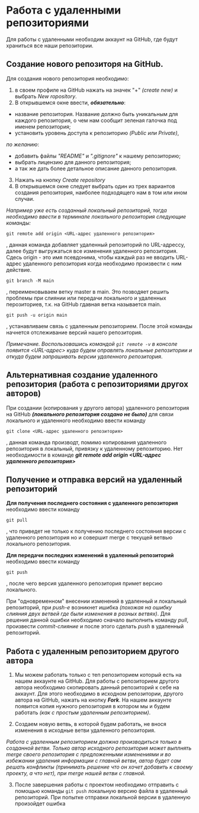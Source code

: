 # Работа с удаленными репозиториями

Для работы с удаленными необходим аккаунт на GitHub, где будут храниться все наши репозитории.

## Создание нового репозиторя на GitHub.

Для создания нового репозитория необходимо:
1. в своем профиле на GitHub нажать на значек "+" _(create new)_ и выбрать *New ropository*.
2. В открывшемся окне ввести, **_обязательно_**: 
+ название репозитория. Название должно быть уникальным для каждого репозитория, о чем нам сообщит зеленая галочка под именем репозитория;
+ установить уровень доступа к репозиторию *(Public или Private)*, 

_по желанию_:
+ добавить файлы *"README"* и *".gitignore"* к нашему репозиторию; 
+ выбрать лицензию для данного репозитория;
+ а так же дать более детальное описание данного репозитория.


3. Нажать на кнопку _Create repository_
4. В открывшемся окне следует выбрать один из трех вариантов создания репозитория, наиболее подходящего нам в том или ином случаи.

_Например уже есть созданный локальный репозиторий, тогда необходимо ввести в терминале локального репозитория следующие команды:_
```
git remote add origin <URL-адрес удаленного репозитория>
```
, 
данная команда добавляет удаленный репозиторий по URL-адрессу, далее будут выгружаться все изменения удаленного репозитория. Сдесь origin - это имя псевдонима, чтобы каждый раз не вводить URL-адрес удаленного репозитория когда необходимо произвести с ним действие. 

```
git branch -M main
```
, переименовываем ветку master в main. Это позводяет решить проблемы при слиянии или передачи локального и удаленных перозиториев, т.к. на GitHub гдавная ветка называется main.

```
git push -u origin main
```
, устанавливаем связь с удаленным репозиторием. После этой команды начнется отслеживание версий нашего репозитория.

_Примечание. Воспользовашись командой `git remote -v` в консоле появится <URL-адрес> куда будем оправлять локальные репозитории и откуда будем запрашивать версии удаленного репозитория_.

## Альтернативная создание удаленного репозитория (работа с репозиториями другох авторов)

При создании (копирования у другого автора) удаленного репозитория на GitHub _**(локального репозитория создано не было)**_ для связи локального и удаленного необходимо ввести команду 
```
git clone <URL-адрес удаленного репозитория>
```
, данная команда производт, помимо копирования удаленного репозитория в локальный, привязку к удаленному репозиторию. Нет необходимости в команде _**git remote add origin <URL-адрес удаленного репозитория>**_

## Получение и отправка версий на удаленный репозиторий

**Для получения последнего состояния с удаленного репозитория** необходимо ввести команду 
```
git pull
```
, что приведет не только к получению последнего состояния версии с удаленного репозитория но и совершит merge с текущей ветвью локального репозитория.

__Для передачи последних изменений в удаленный репозиторий__ необходимо ввести команду
```
git push
```
, после чего версия удаленного репозитория примет версию локального.

При "одновременном" внесении изменений в удаленный и локальный репозиторий, при _push-е_ возникнет ишибка _(похожая на ошибку слияния двух ветвей где были изменения в разных ветвях)_. Для решения данной ошибки необходимо сначало выполнить команду _pull_, произвести _commit-слияние_ и после этого сделать _push_ в удаленный репозиторий.

## Работа с удаленным репозиторием другого автора

1. Мы можем работать только с теп репозиторием который есть на нашем аккаунте на GitHub. Для работы с репозиторием другого автора необходимо скопировать данный репозиторий к себе на аккаунт. Для этого необходимо в исходном репозитории, другого автора на GitHub, нажать на кнопку **_Fork_**. На нашем аккаунте появится копия нужного репозитория в котором мы и будем работать _(как с простым удаленным репозиторием)_. 

2. Создаем новую ветвь, в которой будем работать, не внося изменения в исходные ветви удаленного репозитория.

_Работа с удаленным репозиторием должна производиться только в созданной ветви. Только автор исходного репозитория может выплнять merge своего репозитория с предложенными изменениями и во избежании удаления информации с главной ветви, автор будет сам решать конфликты (принимать решение что он хочет добавить к своему проекту, а что нет), при merge нашей ветви с главной._

3. После завершения работы с проектом необходимо отправить с помощью команды `git push` локальную версию файла в удаленный репозиторий. При попытке отправки локальной версии в удаленную произойдет ошибка 
```

```